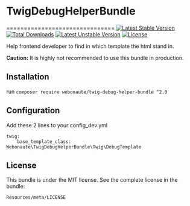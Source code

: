 # TwigDebugHelperBundle
===============================
[![Latest Stable Version](https://poser.pugx.org/webonaute/twig-debug-helper-bundle/v/stable.svg)](https://packagist.org/packages/webonaute/twig-debug-helper-bundle) [![Total Downloads](https://poser.pugx.org/webonaute/twig-debug-helper-bundle/downloads.svg)](https://packagist.org/packages/webonaute/twig-debug-helper-bundle) [![Latest Unstable Version](https://poser.pugx.org/webonaute/twig-debug-helper-bundle/v/unstable.svg)](https://packagist.org/packages/webonaute/twig-debug-helper-bundle) [![License](https://poser.pugx.org/webonaute/twig-debug-helper-bundle/license.svg)](https://packagist.org/packages/webonaute/twig-debug-helper-bundle)

Help frontend developer to find in which template the html stand in.

**Caution:** It is highly not recommended to use this bundle in production.

## Installation

run ```composer require webonaute/twig-debug-helper-bundle ^2.0 ```

## Configuration
Add these 2 lines to your config_dev.yml

```
twig:
    base_template_class: Webonaute\TwigDebugHelperBundle\Twig\DebugTemplate
```

License
-------

This bundle is under the MIT license. See the complete license in the bundle:

    Resources/meta/LICENSE
